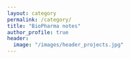 ```yaml
---
layout: category
permalink: /category/
title: "BioPharma notes"
author_profile: true
header:
  image: "/images/header_projects.jpg"
---
```



